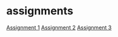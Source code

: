 # assignments
[Assignment 1](https://github.com/jelleveldman/assignments/blob/master/assignment2%20(1).ipynb) 
[Assignment 2](https://github.com/jelleveldman/assignments/blob/master/assignment3%20.ipynb)
[Assignment 3](https://github.com/jelleveldman/assignments/blob/master/assignment4%20(1).ipynb)
